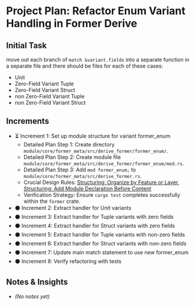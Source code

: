 # Project Plan: Refactor Enum Variant Handling in Former Derive

## Initial Task

 move out each branch of `match &variant.fields` into a separate function in a separate file and there should be files for each of these cases:

- Unit
- Zero-Field Variant Tuple
- Zero-Field Variant Struct
- non Zero-Field Variant Tuple
- non Zero-Field Variant Struct

## Increments

*   ⏳ Increment 1: Set up module structure for variant former_enum
    *   Detailed Plan Step 1: Create directory `module/core/former_meta/src/derive_former/former_enum/`.
    *   Detailed Plan Step 2: Create module file `module/core/former_meta/src/derive_former/former_enum/mod.rs`.
    *   Detailed Plan Step 3: Add `mod former_enum;` to `module/core/former_meta/src/derive_former.rs`.
    *   Crucial Design Rules: [Structuring: Organize by Feature or Layer](code/rules/design.md#structuring-organize-by-feature-or-layer), [Structuring: Add Module Declaration Before Content](code/rules/design.md#structuring-add-module-declaration-before-content)
    *   Verification Strategy: Ensure `cargo test` completes successfully within the `former` crate. <!-- Updated -->
*   ⚫ Increment 2: Extract handler for Unit variants
*   ⚫ Increment 3: Extract handler for Tuple variants with zero fields
*   ⚫ Increment 4: Extract handler for Struct variants with zero fields
*   ⚫ Increment 5: Extract handler for Tuple variants with non-zero fields
*   ⚫ Increment 6: Extract handler for Struct variants with non-zero fields
*   ⚫ Increment 7: Update main match statement to use new former_enum
*   ⚫ Increment 8: Verify refactoring with tests

## Notes & Insights

*   *(No notes yet)*
